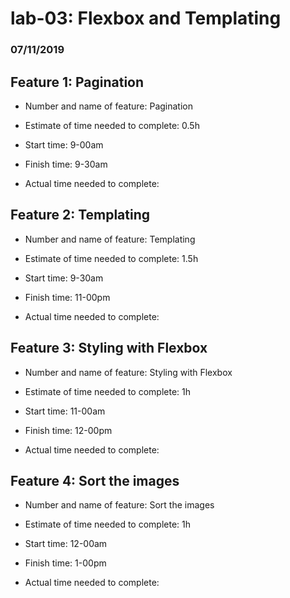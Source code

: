 # lab-03: Flexbox and Templating
### 07/11/2019

## Feature 1: Pagination

* Number and name of feature: Pagination

* Estimate of time needed to complete: 0.5h

* Start time: 9-00am

* Finish time: 9-30am 

* Actual time needed to complete:  
 
 
## Feature 2: Templating

* Number and name of feature: Templating

* Estimate of time needed to complete: 1.5h

* Start time: 9-30am

* Finish time: 11-00pm 

* Actual time needed to complete:  
 
 
## Feature 3: Styling with Flexbox

* Number and name of feature: Styling with Flexbox

* Estimate of time needed to complete: 1h

* Start time: 11-00am

* Finish time: 12-00pm 

* Actual time needed to complete: 

## Feature 4: Sort the images

* Number and name of feature: Sort the images

* Estimate of time needed to complete: 1h

* Start time: 12-00am

* Finish time: 1-00pm 

* Actual time needed to complete: 
